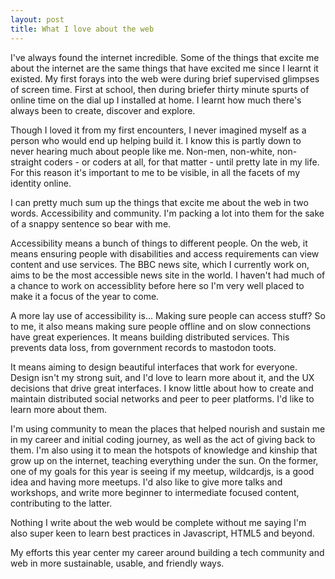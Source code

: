 ```yaml
---
layout: post
title: What I love about the web
---
```


I've always found the internet incredible. Some of the things that excite me about the internet are the same things that have excited me since I learnt it existed. My first forays into the web were during brief supervised glimpses of screen time. First at school, then during briefer thirty minute spurts of online time on the dial up I installed at home. I learnt how much there's always been to create, discover and explore. 

Though I loved it from my first encounters, I never imagined myself as a person who would end up helping build it. I know this is partly down to never hearing much about people like me. Non-men, non-white, non-straight coders - or coders at all, for that matter - until pretty late in my life. For this reason it's important to me to be visible, in all the facets of my identity online.

I can pretty much sum up the things that excite me about the web in two words. Accessibility and community. I'm packing a lot into them for the sake of a snappy sentence so bear with me.

Accessibility means a bunch of things to different people. On the web, it means ensuring people with disabilities and access requirements can view content and use services. The BBC news site, which I currently work on, aims to be the most accessible news site in the world. I haven't had much of a chance to work on accessiblity before here so I'm very well placed to make it a focus of the year to come.

A more lay use of accessibility is... Making sure people can access stuff? So to me, it also means making sure people offline and on slow connections have great experiences. It means building distributed services. This prevents data loss, from government records to mastodon toots. 

It means aiming to design beautiful interfaces that work for everyone. Design isn't my strong suit, and I'd love to learn more about it, and the UX decisions that drive great interfaces. I know little about how to create and maintain distributed social networks and peer to peer platforms. I'd like to learn more about them.

I'm using community to mean the places that helped nourish and sustain me in my career and initial coding journey, as well as the act of giving back to them. I'm also using it to mean the hotspots of knowledge and kinship that grow up on the internet, teaching everything under the sun. On the former, one of my goals for this year is seeing if my meetup, wildcardjs, is a good idea and having more meetups. I'd also like to give more talks and workshops, and write more beginner to intermediate focused content, contributing to the latter. 

Nothing I write about the web would be complete without me saying I'm also super keen to learn best practices in Javascript, HTML5 and beyond.

My efforts this year center my career around building a tech community and web in  more sustainable, usable, and friendly ways.